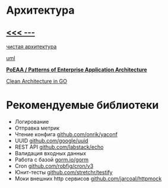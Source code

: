 # Архитектура

## [<<< ---](../gobyexample.md)

[чистая архитектура](gomod/clean_arch.md)

[uml](gomod/uml.md)

[**PoEAA / Patterns of Enterprise Application Architecture**](gomod/PoEAA.md)

[Clean Architecture in GO](https://rudrakshnanavaty.hashnode.dev/clean-architecture-in-go)

# Рекомендуемые библиотеки

- Логирование 
- Отправка метрик 
- Чтение конфига [github.com/onrik/yaconf](https://pkg.go.dev/github.com/onrik/yaconf)
- UUID [github.com/google/uuid](https://pkg.go.dev/github.com/google/uuid)
- REST API [github.com/labstack/echo](https://pkg.go.dev/github.com/labstack/echo)
- Валидация входных данных 
- Работа с базой [gorm.io/gorm](https://pkg.go.dev/gorm.io/gorm)
- Cron [github.com/robfig/cron/v3](https://pkg.go.dev/github.com/robfig/cron/v3)
- Юнит-тесты [github.com/stretchr/testify](https://pkg.go.dev/github.com/stretchr/testify)
- Моки внешних http сервисов [github.com/jarcoal/httpmock](https://pkg.go.dev/github.com/jarcoal/httpmock)